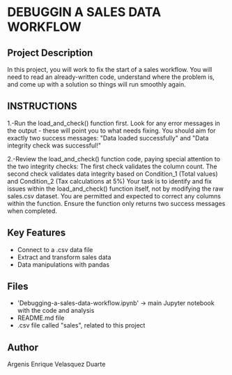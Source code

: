 # DEBUGGIN A SALES DATA WORKFLOW

## Project Description
In this project, you will work to fix the start of a sales workflow. You will need to read an already-written code, understand where the problem is, and come up with a solution so things will run smoothly again.

## INSTRUCTIONS
1.-Run the load_and_check() function first. Look for any error messages in the output - these will point you to what needs fixing. You should aim for exactly two success messages: "Data loaded successfully" and "Data integrity check was successful!"

2.-Review the load_and_check() function code, paying special attention to the two integrity checks:
    The first check validates the column count.
    The second check validates data integrity based on Condition_1 (Total values) and Condition_2 (Tax calculations at 5%)
Your task is to identify and fix issues within the load_and_check() function itself, not by modifying the raw sales.csv dataset. You are permitted and expected to correct any columns within the function. Ensure the function only returns two success messages when completed.

## Key Features
- Connect to a .csv data file
- Extract and transform sales data
- Data manipulations with pandas

## Files
- 'Debugging-a-sales-data-workflow.ipynb' → main Jupyter notebook with the code and analysis
- README.md file
- .csv file called "sales", related to this project

## Author
Argenis Enrique Velasquez Duarte
